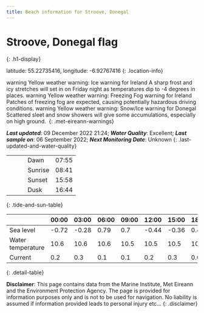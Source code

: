 ```yaml
---
title: Beach information for Stroove, Donegal
---
```

# Stroove, Donegal <span class="material-icons blue-flag" alt="This a Blue Flag beach">flag</span>
{: .h1-display}

latitude: 55.22735416, longitude: -6.92767416
{: .location-info}

<span class="material-icons yellow-warning">warning</span>&nbsp;Yellow weather warning: Ice warning for Ireland A sharp frost and icy stretches will set in on Friday night as temperatures dip to -4 degrees in places.&nbsp;<span class="material-icons yellow-warning">warning</span>&nbsp;Yellow weather warning: Freezing Fog warning for Ireland Patches of freezing fog are expected, causing potentially hazardous driving conditions.&nbsp;<span class="material-icons yellow-warning">warning</span>&nbsp;Yellow weather warning: Snow/Ice warning for Donegal Scattered sleet and snow showers will give some accumulations, especially on high ground.&nbsp;
{: .met-eireann-warnings}

___Last updated___: 09 December 2022 21:24; ___Water Quality___: Excellent;
___Last sample on___: 06 September 2022; ___Next Monitoring Date___: Unknown
{: .last-updated-and-water-quality}

|   |   |   |   |   |
|---|---|---|---|---|
|   |   |   | Dawn  | 07:55 |
|   |   |   | Sunrise  | 08:41 |
|   |   |   | Sunset  | 15:58 |
|   |   |   | Dusk  | 16:44 |
{: .tide-and-sun-table}

<div></div>

| | 00:00 | 03:00 | 06:00 | 09:00 | 12:00 | 15:00 | 18:00 | 21:00 |
|---|---|---|---|---|---|---|---|---|
| Sea level | -0.72 | -0.28 | 0.79 | 0.7| -0.44 | -0.36 | 0.45 | 0.43 |
| Water temperature | 10.6 | 10.6 | 10.6 | 10.5 | 10.5 | 10.5 | 10.5 | 10.3 |
| Current | 0.2 | 0.3 | 0.1 | 0.1 | 0.2| 0.3 | 0.0 | 0.2 |
{: .detail-table}

__Disclaimer__: This page contains data from the Marine Institute,
Met Eireann and the Environment Protection Agency. The page is provided for
information purposes only and is not to be used for navigation. No liability
is assumed if information provided leads to personal injury etc...
{: .disclaimer}